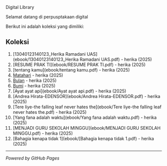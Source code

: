 Digital Library

Selamat datang di perpusptakaan digital

Berikut ini adalah koleksi yang dimiliki:

## Koleksi
1. [13040123140123_Herika Ramadani UAS](ebook/13040123140123_Herika Ramadani UAS.pdf) - herika (2025)
2. [RESUME PRAK TI](ebook/RESUME PRAK TI.pdf) - herika (2025)
3. [tentang kamu](ebook/tentang kamu.pdf) - herika (2025)
4. [Matahari](ebook/Matahari.pdf) - herika (2025)
5. [Bulan](ebook/Bulan.pdf) - herika (2025)
6. [Bumi](ebook/Bumi.pdf) - herika (2025)
7. [Ayat ayat api](ebook/Ayat ayat api.pdf) - herika (2025)
8. [Andrea Hirata-EDENSOR](ebook/Andrea Hirata-EDENSOR.pdf) - herika (2025)
9. [Tere liye-the falling leaf never hates the](ebook/Tere liye-the falling leaf never hates the.pdf) - herika (2025)
10. [Yang fana adalah waktu](ebook/Yang fana adalah waktu.pdf) - herika (2025)
11. [MENJADI GURU SEKOLAH MINGGU](ebook/MENJADI GURU SEKOLAH MINGGU.pdf) - herika (2025)
12. [Bahagia kenapa tidak 1](ebook/[Bahagia kenapa tidak 1.pdf) - herika (2025)


_ _ _

*Powered by GitHub Pages*
